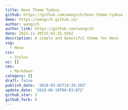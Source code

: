 ```yaml
---
title: Hexo Theme Tydeus
github: https://github.com/wangcch/hexo-theme-tydeus
demo: https://wangcch.github.io/
author: wangcch
author_link: https://github.com/wangcch
date: 2023-11-30T15:42:15.926Z
description: A simple and beautiful theme for Hexo
ssg:
  - Hexo
css:
  - Stylus
ui: []
cms:
  - Markdown
category: []
draft: false
publish_date: '2018-03-02T14:39:26Z'
update_date: '2018-06-18T08:03:07Z'
github_star: 3
github_fork: 0
---
```

